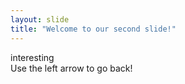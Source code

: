 ```yaml
---
layout: slide
title: "Welcome to our second slide!"
---
```

interesting  
Use the left arrow to go back!
